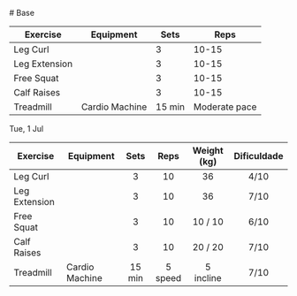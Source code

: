 [](4%20-%20LOWER.md)[](4%20-%20LOWER.md)[](4%20-%20LOWER.md)[](4%20-%20LOWER.md)[](4%20-%20LOWER.md)[](4%20-%20LOWER.md)[](4%20-%20LOWER.md)[](4%20-%20LOWER.md)[](4%20-%20LOWER.md)[](4%20-%20LOWER.md)[](4%20-%20LOWER.md)[](4%20-%20LOWER.md)[](4%20-%20LOWER.md)[](4%20-%20LOWER.md)[](4%20-%20LOWER.md)[](4%20-%20LOWER.md)[](4%20-%20LOWER.md)[](4%20-%20LOWER.md)[](4%20-%20LOWER.md)[](4%20-%20LOWER.md)# Base

| Exercise      | Equipment      | Sets   | Reps          |
| ------------- | -------------- | ------ | ------------- |
| Leg Curl      |                | 3      | 10-15         |
| Leg Extension |                | 3      | 10-15         |
| Free Squat    |                | 3      | 10-15         |
| Calf Raises   |                | 3      | 10-15         |
| Treadmill     | Cardio Machine | 15 min | Moderate pace |

Tue, 1 Jul


| Exercise      | Equipment      |  Sets  |  Reps   | Weight (kg) | Dificuldade |
| ------------- | -------------- | :----: | :-----: | :---------: | :---------: |
| Leg Curl      |                |   3    |   10    |     36      |    4/10     |
| Leg Extension |                |   3    |   10    |     36      |    7/10     |
| Free Squat    |                |   3    |   10    |   10 / 10   |    6/10     |
| Calf Raises   |                |   3    |   10    |   20 / 20   |    7/10     |
| Treadmill     | Cardio Machine | 15 min | 5 speed |  5 incline  |    7/10     |
